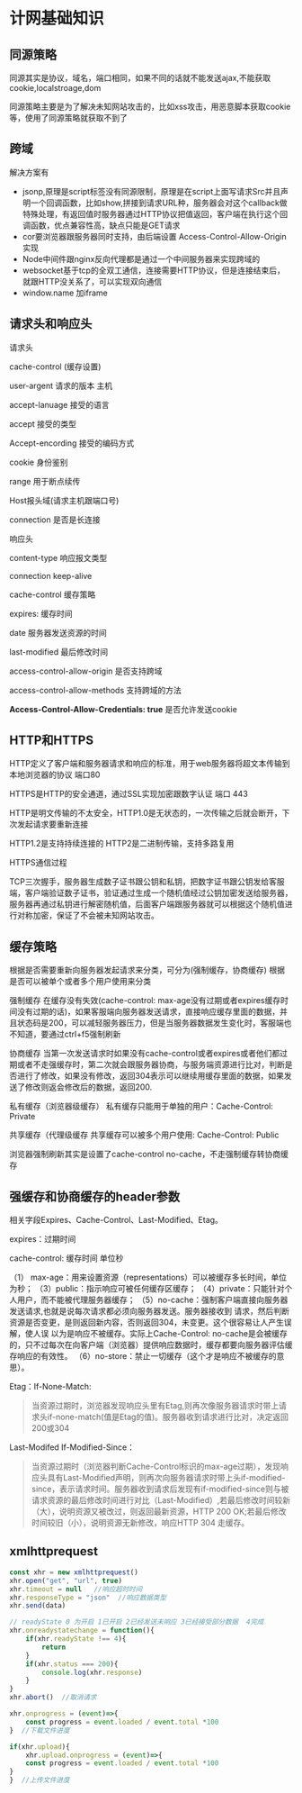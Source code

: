 # 计网基础知识

## 同源策略

同源其实是协议，域名，端口相同，如果不同的话就不能发送ajax,不能获取cookie,localstroage,dom

同源策略主要是为了解决未知网站攻击的，比如xss攻击，用恶意脚本获取cookie等，使用了同源策略就获取不到了

## 跨域

解决方案有

- jsonp,原理是script标签没有同源限制，原理是在script上面写请求Src并且声明一个回调函数，比如show,拼接到请求URL种，服务器会对这个callback做特殊处理，有返回值时服务器通过HTTP协议把值返回，客户端在执行这个回调函数，优点兼容性高，缺点只能是GET请求
- cor要浏览器跟服务器同时支持，由后端设置 Access-Control-Allow-Origin 实现
- Node中间件跟nginx反向代理都是通过一个中间服务器来实现跨域的
- websocket基于tcp的全双工通信，连接需要HTTP协议，但是连接结束后，就跟HTTP没关系了，可以实现双向通信
- window.name 加iframe

## 请求头和响应头

请求头

cache-control (缓存设置)

user-argent  请求的版本 主机

accept-lanuage 接受的语言

accept 接受的类型

Accept-encording 接受的编码方式

cookie  身份鉴别

range 用于断点续传

Host报头域(请求主机跟端口号)

connection 是否是长连接

响应头

content-type 响应报文类型

connection keep-alive

cache-control 缓存策略

expires: 缓存时间

date 服务器发送资源的时间 

last-modified 最后修改时间

access-control-allow-origin 是否支持跨域

access-control-allow-methods 支持跨域的方法

**Access-Control-Allow-Credentials: true** 是否允许发送cookie

## HTTP和HTTPS

HTTP定义了客户端和服务器请求和响应的标准，用于web服务器将超文本传输到本地浏览器的协议 端口80

HTTPS是HTTP的安全通道，通过SSL实现加密跟数字认证 端口 443

HTTP是明文传输的不太安全，HTTP1.0是无状态的，一次传输之后就会断开，下次发起请求要重新连接

HTTP1.2是支持持续连接的 HTTP2是二进制传输，支持多路复用

HTTPS通信过程

TCP三次握手，服务器生成数子证书跟公钥和私钥，把数字证书跟公钥发给客服端，客户端验证数子证书，验证通过生成一个随机值经过公钥加密发送给服务器，服务器再通过私钥进行解密随机值，后面客户端跟服务器就可以根据这个随机值进行对称加密，保证了不会被未知网站攻击。

## 缓存策略

根据是否需要重新向服务器发起请求来分类，可分为(强制缓存，协商缓存) 根据是否可以被单个或者多个用户使用来分类

强制缓存 在缓存没有失效(cache-control: max-age没有过期或者expires缓存时间没有过期的话)，如果客服端向服务器发送请求，直接响应缓存里面的数据，并且状态码是200，可以减轻服务器压力，但是当服务器数据发生变化时，客服端也不知道，要通过ctrl+f5强制刷新

协商缓存 当第一次发送请求时如果没有cache-control或者expires或者他们都过期或者不走强缓存时，第二次就会跟服务器协商，与服务端资源进行比对，判断是否进行了修改，如果没有修改，返回304表示可以继续用缓存里面的数据，如果发送了修改则返会修改后的数据，返回200.

私有缓存（浏览器级缓存）
私有缓存只能用于单独的用户：Cache-Control: Private

共享缓存（代理级缓存
共享缓存可以被多个用户使用: Cache-Control: Public

浏览器强制刷新其实是设置了cache-control no-cache，不走强制缓存转协商缓存

## 强缓存和协商缓存的header参数

相关字段Expires、Cache-Control、Last-Modified、Etag。

expires：过期时间

cache-control: 缓存时间 单位秒

（1） max-age：用来设置资源（representations）可以被缓存多长时间，单位为秒； （3）public：指示响应可被任何缓存区缓存； （4）private：只能针对个人用户，而不能被代理服务器缓存； （5）no-cache：强制客户端直接向服务器发送请求,也就是说每次请求都必须向服务器发送。服务器接收到     请求，然后判断资源是否变更，是则返回新内容，否则返回304，未变更。这个很容易让人产生误解，使人误     以为是响应不被缓存。实际上Cache-Control:     no-cache是会被缓存的，只不过每次在向客户端（浏览器）提供响应数据时，缓存都要向服务器评估缓存响应的有效性。 （6）no-store：禁止一切缓存（这个才是响应不被缓存的意思）。

Etag：If-None-Match:

> 当资源过期时，浏览器发现响应头里有Etag,则再次像服务器请求时带上请求头if-none-match(值是Etag的值)。服务器收到请求进行比对，决定返回200或304

Last-Modifed If-Modified-Since：

> 当资源过期时（浏览器判断Cache-Control标识的max-age过期），发现响应头具有Last-Modified声明，则再次向服务器请求时带上头if-modified-since，表示请求时间。服务器收到请求后发现有if-modified-since则与被请求资源的最后修改时间进行对比（Last-Modified）,若最后修改时间较新（大），说明资源又被改过，则返回最新资源，HTTP 200 OK;若最后修改时间较旧（小），说明资源无新修改，响应HTTP 304 走缓存。

## xmlhttprequest

```js
const xhr = new xmlhttprequest()
xhr.open("get", "url", true)
xhr.timeout = null   //响应超时时间
xhr.responseType = "json"  //响应数据类型
xhr.send(data)

// readyState 0 为开启 1已开启 2已经发送未响应 3已经接受部分数据  4完成
xhr.onreadystatechange = function(){
	if(xhr.readyState !== 4){
		return
	}
	if(xhr.status === 200){
		console.log(xhr.response)
	}
}
xhr.abort()  //取消请求

xhr.onprogress = (event)=>{
	const progress = event.loaded / event.total *100
}  //下载文件进度

if(xhr.upload){
	xhr.upload.onprogress = (event)=>{
	const progress = event.loaded / event.total *100
}
}  //上传文件进度
```

